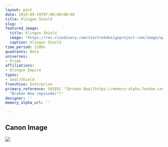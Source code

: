 ```yaml
---
layout: post
date: 2019-09-19T07:00:00+00:00
title: Klingon Shield
slug: ''
featured_image:
  title: Klingon Shield
  image: "https://res.cloudinary.com/startrekdesignproject-com/image/upload/v1568922377/KlingonShield2150s.png"
  caption: Klingon Shield
time_period: 2100s
quadrants: Beta
universes:
- Prime
affiliations:
- Klingon Empire
types:
- Seal/Shield
franchise: Enterprise
primary_reference: S01E01 "[Broken Bow](https://memory-alpha.fandom.com/wiki/Broken_Bow
  "Broken Bow (episode)")"
designer: ''
memory_alpha_url: ''

---
```

## Canon Image

![](https://res.cloudinary.com/startrekdesignproject-com/image/upload/v1568922377/klingon-Shield-2150s-Brokenbow.jpg)